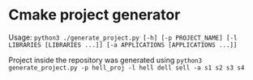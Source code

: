 # Cmake project generator  

Usage: `python3 ./generate_project.py [-h] [-p PROJECT_NAME] [-l LIBRARIES [LIBRARIES ...]] [-a APPLICATIONS [APPLICATIONS ...]]`  

Project inside the repository was generated using `python3 generate_project.py -p hell_proj -l hell dell sell -a s1 s2 s3 s4`  
